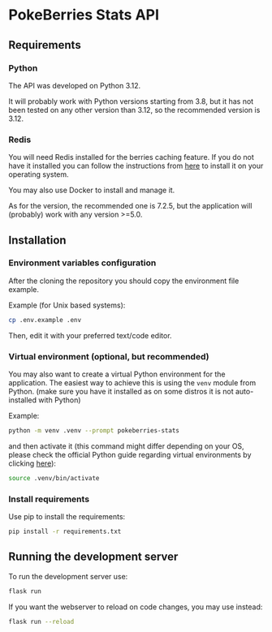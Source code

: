 # PokeBerries Stats API

## Requirements

### Python

The API was developed on Python 3.12.

It will probably work with Python versions starting from 3.8, but it has not been tested on any other version than 3.12, so the recommended version is 3.12.

### Redis

You will need Redis installed for the berries caching feature. If you do not have it installed you can follow the instructions from [here](https://redis.io/docs/latest/operate/oss_and_stack/install/install-stack/) to install it on your operating system.

You may also use Docker to install and manage it.

As for the version, the recommended one is 7.2.5, but the application will (probably) work with any version >=5.0.

## Installation

### Environment variables configuration

After the cloning the repository you should copy the environment file example.

Example (for Unix based systems):
```sh
cp .env.example .env
```

Then, edit it with your preferred text/code editor.

### Virtual environment (optional, but recommended)

You may also want to create a virtual Python environment for the application. The easiest way to achieve this is using the `venv` module from Python. (make sure you have it installed as on some distros it is not auto-installed with Python)

Example:
```sh
python -m venv .venv --prompt pokeberries-stats
```

and then activate it (this command might differ depending on your OS, please check the official Python guide regarding virtual environments by clicking [here](https://docs.python.org/3/tutorial/venv.html)):

```sh
source .venv/bin/activate
```

### Install requirements

Use pip to install the requirements:

```sh
pip install -r requirements.txt
```

## Running the development server

To run the development server use:

```sh
flask run
```

If you want the webserver to reload on code changes, you may use instead:

```sh
flask run --reload
```
